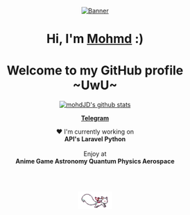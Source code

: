 <p align="center">
  <!-- <a href="t.me/moteshkhes"><img src="kita-ikuyo-rap.webp" alt="Banner"></a> -->
  <a href="t.me/moteshkhes"><img src="https://i.imgur.com/KXx0cCx.gif" alt="Banner"></a> 
</p>

<h1 align="center">Hi, I'm <a href="t.me/moteshkhes">Mohmd</a> :)</h1>
<h1 align="center">Welcome to my GitHub profile ~UwU~</h1>

<p align="center">
  <a href="https://github.com/mohmdJD"><img src="https://github-readme-stats.vercel.app/api?username=mohmdJD&theme=tokyonight&hide_border=true&show_icons=true" alt="mohdJD's github stats"></a>
</p>

<p align="center">
  <strong><a href="t.me/moteshkhes">Telegram</a></strong>
</p>

<p align="center">❤ I'm currently working on
<br>
<b>API's Laravel Python</b>
<br><br>
Enjoy at
<br>
<b>Anime Game Astronomy Quantum Physics Aerospace</b>
</p>
<br><br>
<p align="center">
<img src="kyubey.gif" height="40" />
</p>

